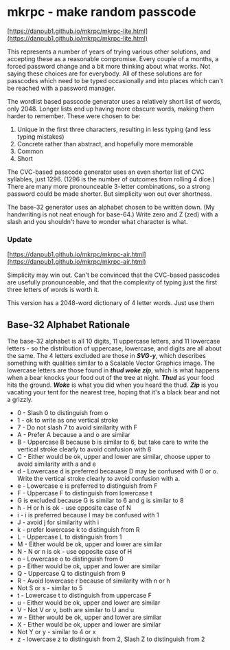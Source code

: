# mkrpc - make random passcode
[https://danpub1.github.io/mkrpc/mkrpc-lite.html](https://danpub1.github.io/mkrpc/mkrpc-lite.html)

This represents a number of years of trying various other solutions, and accepting these as a reasonable compromise.
Every couple of a months, a forced password change and a bit more thinking about what works.
Not saying these choices are for everybody.
All of these solutions are for passcodes which need to be typed occasionally and into places which can't be reached with a password manager.

The wordlist based passcode generator uses a relatively short list of words, only 2048.
Longer lists end up having more obscure words, making them harder to remember.
These were chosen to be:
1. Unique in the first three characters, resulting in less typing (and less typing mistakes)
1. Concrete rather than abstract, and hopefully more memorable
2. Common
3. Short

The CVC-based passcode generator uses an even shorter list of CVC syllables, just 1296.
(1296 is the number of outcomes from rolling 4 dice.)
There are many more pronounceable 3-letter combinations, so a strong password could be made shorter.
But simplicity won out over shortness.

The base-32 generator uses an alphabet chosen to be written down.
(My handwriting is not neat enough for base-64.)
Write zero and Z (zed) with a slash and you shouldn't have to wonder what character is what.

### Update
[https://danpub1.github.io/mkrpc/mkrpc-air.html](https://danpub1.github.io/mkrpc/mkrpc-air.html)

Simplicity may win out.  Can't be convinced that the CVC-based passcodes are usefully pronounceable, and that the complexity of typing just the first three letters of words is worth it.

This version has a 2048-word dictionary of 4 letter words.  Just use them

## Base-32 Alphabet Rationale

The base-32 alphabet is all 10 digits, 11 uppercase letters, and 11 lowercase letters - 
so the distribution of uppercase, lowercase, and digits are all about the same.
The 4 letters excluded are those in ***SVG-y***,
which describes something with qualities similar to a Scalable Vector Graphics image. 
The lowercase letters are those found in ***thud woke zip***, 
which is what happens when a bear knocks your food out of the tree at night.
***Thud*** as your food hits the ground.
***Woke*** is what you did when you heard the thud.
***Zip*** is you vacating your tent for the nearest tree,
hoping that it's a black bear and not a grizzly.

* 0 - Slash 0 to distinguish from o
* 1 - ok to write as one vertical stroke
* 7 - Do not slash 7 to avoid similarity with F
* A - Prefer A because a and o are similar
* B - Uppercase B because b is similar to 6, but take care to write the vertical stroke clearly to avoid confusion with 8
* C - Either would be ok, upper and lower are similar, choose upper to avoid similarity with a and e
* d - Lowercase d is preferred becauase D may be confused with 0 or o.  Write the vertical stroke clearly to avoid confusion with a.
* e - Lowercase e is preferred to distinguish from F
* F - Uppercase F to distinguish from lowercase t
* G is excluded because G is similar to 6 and g is similar to 8
* h - H or h is ok - use opposite case of N
* i - i is preferred because I may be confused with 1
* J - avoid j for similarity with i
* k - prefer lowercase k to distinguish from R
* L - Uppercase L to distinguish from 1
* M - Either would be ok, upper and lower are similar
* N - N or n is ok - use opposite case of H
* o - Lowercase o to distinguish from 0
* p - Either would be ok, upper and lower are similar
* Q - Uppercase Q to distinguish from 9
* R - Avoid lowercase r because of similarity with n or h
* Not S or s - similar to 5
* t - Lowercase t to distinguish from uppercase F
* u - Either would be ok, upper and lower are similar
* V - Not V or v, both are similar to U and u
* w - Either would be ok, upper and lower are similar
* X - Either would be ok, upper and lower are similar
* Not Y or y - similar to 4 or x
* z - lowercase z to distinguish from 2, Slash Z to distinguish from 2

